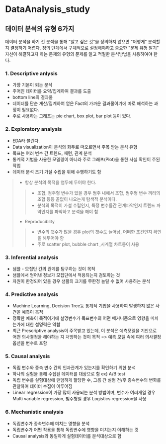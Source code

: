 # DataAnalysis_study
## 데이터 분석의 유형 6가지

데이터 분석을 하기 전 분석을 통해 "알고 싶은 것"을 정의하지 않으면 "어떻게" 분석할지 결정하기 어렵다.
정의 단계에서 구체적으로 설정해야하고 중요한 "문제 유형 알기"
자신이 해결하고자 하는 문제의 유형의 문제를 알고 적절한 분석방법을 사용하여야 한다.

### 1. Descriptive anlysis
* 가장 기본이 되는 분석
* 주어진 데이터를 요약/집계하여 결과를 도출
* bottom line의 결과물
* 데이터를 단순 계산/집계하여 얻은 Fact의 가까운 결과물이기에 따로 해석하는 과정이 필요없다.
* 주로 사용하는 그래프는 pie chart, box plot, bar plot 등이 있다.

### 2. Exploratory analysis
* EDA라 불린다.
* Data visualization이 분석의 화두로 떠오르면서 주목 받는 분석 유형
* 목표는 여러 변수 간 트렌드, 패턴, 관계 분석
* 통계적 기법을 사용한 모델링이 아니라 주로 그래프(Plot)을 통한 사실 확인이 주된 작업
* 데이터 분석 초기 가설 수립을 위해 수행하기도 함
> * 항상 분석의 목적을 염두에 두어야 한다. 
> > * 조합, 점주형 변수가 있을 경우 범주 내에서 조합, 범주형 변수 끼리의 조합 등등 끝없이 나오는게 탐색적 분석이다.
> > * 분석의 목적이 가설 수립인지, 특정 변수들간 관계파악인지 트렌드 파악인지를 파악하고 분석을 해야 함
> * Reproduciblity
> > * 변수의 갯수가 많을 경우 plot의 갯수도 늘어남, 어떠한 조건인지 확인을 해두어야 함
> > * 주로 scatter plot, bubble chart ,시계열 차트등이 사용

### 3. Inferential analysis
* 샘플 - 모집단 간의 관계를 탐구하는 것이 목적
* 샘플에서 얻어낸 정보가 모집단에서 적용되는지 검토하는 것
* 자원이 한정되어 있을 경우 샘플의 크기를 무한정 늘릴 수 없어 사용하는 분석

### 4. Predictive analysis
* Machine Learning, Decision Tree등 통계적 기법을 사용하여 발생하지 않은 사건을 예측이 목적
* 정확한 예측이 목적이기에 설명변수가 목표변수의 어떤 메커니즘으로 영향을 미치는가에 대한 설명력은 약함
* 최근  Prescriptive analysis이 주목받고 있는데, 이 분석은 예측모델을 기반으로 어떤 의사결정을 해야하는 지 처방하는 것이 목적 => 예측 모델 속에 여러 의사결정 옵션을 변수로 포함

### 5. Causal analysis
* 독립 변수와 종속 변수 간의 인과관계가 있는지를 확인하기 위한 분석
* 하나의 실험을 통해 수집된 데이터를 대상으로 함 ex) A/B test
* 독립 변수를 실험대상에 랜덤하게 할당한 수, 그룹 간 실험 전/후 종속변수의 변화를 관찰하여 데이터 수집이 이루어짐
* Linear regression이 가장 많이 사용되는 분석 방법이며, 변수가 여러개일 경우 Multi variable regression, 범주형일 경우 Logistics regression을 사용

### 6. Mechanistic analysis
* 독립변수가 종속변수에 미치는 영향을 분석
* 독립변수가 어떤 작용을 통해 독립변수에 영향을 미치는지 이해하는 것
* Causal analysis와 동일하게 실험데이터를 분석대상으로 함